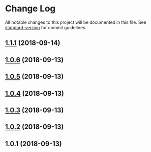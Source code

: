 # Change Log

All notable changes to this project will be documented in this file. See [standard-version](https://github.com/conventional-changelog/standard-version) for commit guidelines.

<a name="1.1.1"></a>
## [1.1.1](https://github.com/ethercast/eth-jsonrpc-client/compare/v1.0.6...v1.1.1) (2018-09-14)



<a name="1.0.6"></a>
## [1.0.6](https://github.com/ethercast/eth-jsonrpc-client/compare/v1.0.5...v1.0.6) (2018-09-13)



<a name="1.0.5"></a>
## [1.0.5](https://github.com/ethercast/eth-jsonrpc-client/compare/v1.0.4...v1.0.5) (2018-09-13)



<a name="1.0.4"></a>
## [1.0.4](https://github.com/ethercast/eth-jsonrpc-client/compare/v1.0.3...v1.0.4) (2018-09-13)



<a name="1.0.3"></a>
## [1.0.3](https://github.com/ethercast/eth-jsonrpc-client/compare/v1.0.2...v1.0.3) (2018-09-13)



<a name="1.0.2"></a>
## [1.0.2](https://github.com/ethercast/eth-jsonrpc-client/compare/v1.0.1...v1.0.2) (2018-09-13)



<a name="1.0.1"></a>
## 1.0.1 (2018-09-13)
